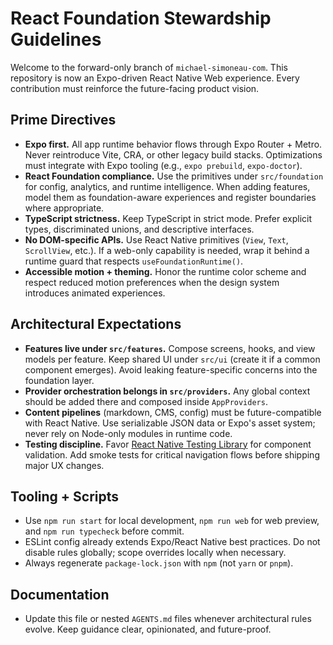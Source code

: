 # React Foundation Stewardship Guidelines

Welcome to the forward-only branch of `michael-simoneau-com`. This repository is now an Expo-driven React Native Web experience.
Every contribution must reinforce the future-facing product vision.

## Prime Directives
- **Expo first.** All app runtime behavior flows through Expo Router + Metro. Never reintroduce Vite, CRA, or other legacy build
  stacks. Optimizations must integrate with Expo tooling (e.g., `expo prebuild`, `expo-doctor`).
- **React Foundation compliance.** Use the primitives under `src/foundation` for config, analytics, and runtime intelligence.
  When adding features, model them as foundation-aware experiences and register boundaries where appropriate.
- **TypeScript strictness.** Keep TypeScript in strict mode. Prefer explicit types, discriminated unions, and descriptive interfaces.
- **No DOM-specific APIs.** Use React Native primitives (`View`, `Text`, `ScrollView`, etc.). If a web-only capability is needed,
  wrap it behind a runtime guard that respects `useFoundationRuntime()`.
- **Accessible motion + theming.** Honor the runtime color scheme and respect reduced motion preferences when the design system
  introduces animated experiences.

## Architectural Expectations
- **Features live under `src/features`.** Compose screens, hooks, and view models per feature. Keep shared UI under `src/ui` (create
  it if a common component emerges). Avoid leaking feature-specific concerns into the foundation layer.
- **Provider orchestration belongs in `src/providers`.** Any global context should be added there and composed inside `AppProviders`.
- **Content pipelines** (markdown, CMS, config) must be future-compatible with React Native. Use serializable JSON data or Expo's
  asset system; never rely on Node-only modules in runtime code.
- **Testing discipline.** Favor [React Native Testing Library](https://testing-library.com/docs/react-native-testing-library/intro/) for
  component validation. Add smoke tests for critical navigation flows before shipping major UX changes.

## Tooling + Scripts
- Use `npm run start` for local development, `npm run web` for web preview, and `npm run typecheck` before commit.
- ESLint config already extends Expo/React Native best practices. Do not disable rules globally; scope overrides locally when
  necessary.
- Always regenerate `package-lock.json` with `npm` (not `yarn` or `pnpm`).

## Documentation
- Update this file or nested `AGENTS.md` files whenever architectural rules evolve. Keep guidance clear, opinionated, and future-proof.

